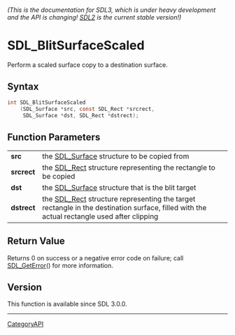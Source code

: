###### (This is the documentation for SDL3, which is under heavy development and the API is changing! [SDL2](https://wiki.libsdl.org/SDL2/) is the current stable version!)
# SDL_BlitSurfaceScaled

Perform a scaled surface copy to a destination surface.

## Syntax

```c
int SDL_BlitSurfaceScaled
    (SDL_Surface *src, const SDL_Rect *srcrect,
     SDL_Surface *dst, SDL_Rect *dstrect);

```

## Function Parameters

|                 |                                                                                                                                                       |
| --------------- | ----------------------------------------------------------------------------------------------------------------------------------------------------- |
| **src**         | the [SDL_Surface](SDL_Surface) structure to be copied from                                                                                            |
| **srcrect**     | the [SDL_Rect](SDL_Rect) structure representing the rectangle to be copied                                                                            |
| **dst**         | the [SDL_Surface](SDL_Surface) structure that is the blit target                                                                                      |
| **dstrect**     | the [SDL_Rect](SDL_Rect) structure representing the target rectangle in the destination surface, filled with the actual rectangle used after clipping |

## Return Value

Returns 0 on success or a negative error code on failure; call
[SDL_GetError](SDL_GetError)() for more information.

## Version

This function is available since SDL 3.0.0.

----
[CategoryAPI](CategoryAPI)

